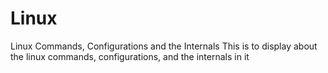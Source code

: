# Linux
Linux Commands, Configurations and the Internals
This is to display about the linux commands, configurations, and the internals in it
